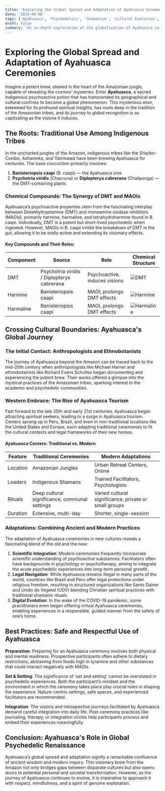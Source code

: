 ```yaml
---
title: 'Exploring the Global Spread and Adaptation of Ayahuasca Ceremonies'
date: '2024-04-06'
tags: ['Ayahuasca', 'Psychedelics', 'Shamanism', 'Cultural Evolution', ]
draft: false
summary: 'An in-depth exploration of the globalization of Ayahuasca ceremonies, examining their historical roots, chemical composition, and modern adaptations across different cultures.'
---
```


# Exploring the Global Spread and Adaptation of Ayahuasca Ceremonies

Imagine a potent brew, stewed in the heart of the Amazonian jungle, capable of revealing the cosmos' mysteries. Enter **Ayahuasca**, a sacred indigenous psychoactive potion that has transcended its geographical and cultural confines to become a global phenomenon. This mysterious elixir, esteemed for its profound spiritual insights, has roots deep in the tradition of the Amazonian tribes, and its journey to global recognition is as captivating as the visions it induces.

## The Roots: Traditional Use Among Indigenous Tribes

In the uncharted jungles of the Amazon, indigenous tribes like the Shipibo-Conibo, Ashaninka, and Yaminawá have been brewing Ayahuasca for centuries. The base concoction primarily involves:

1. **Banisteriopsis caapi** (B. caapi) — the Ayahuasca vine
2. **Psychotria viridis** (Chacruna) or **Diplopterys cabrerana** (Chaliponga) — the DMT-containing plants

### Chemical Compounds: The Synergy of DMT and MAOIs

Ayahuasca’s psychoactive properties stem from the fascinating interplay between Dimethyltryptamine (DMT) and monoamine oxidase inhibitors (MAOIs), primarily harmine, harmaline, and tetrahydroharmine found in B. caapi. Individually, DMT is a potent but short-lived psychedelic when ingested. However, MAOIs in B. caapi inhibit the breakdown of DMT in the gut, allowing it to be orally active and extending its visionary effects.

#### Key Compounds and Their Roles:

| Component | Source | Role | Chemical Structure |
| --------- | ------ | ---- | ------------------ |
| DMT | Psychotria viridis / Diplopterys cabrerana | Psychoactive, induces visions | ![DMT](https://upload.wikimedia.org/wikipedia/commons/thumb/8/8a/Dimethyltryptamine.svg/1200px-Dimethyltryptamine.svg.png) |
| Harmine | Banisteriopsis caapi | MAOI, prolongs DMT effects | ![Harmine](https://upload.wikimedia.org/wikipedia/commons/thumb/4/46/Harmine.svg/1200px-Harmine.svg.png) |
| Harmaline | Banisteriopsis caapi | MAOI, prolongs DMT effects | ![Harmaline](https://upload.wikimedia.org/wikipedia/commons/thumb/4/49/Harmaline.svg/1200px-Harmaline.svg.png) |

## Crossing Cultural Boundaries: Ayahuasca's Global Journey

### The Initial Contact: Anthropologists and Ethnobotanists

The journey of Ayahuasca beyond the Amazon can be traced back to the mid-20th century when anthropologists like Michael Harner and ethnobotanists like Richard Evans Schultes began documenting and experiencing the potent brew. Their works offered a glimpse into the mystical practices of the Amazonian tribes, sparking interest in the academic and psychedelic communities.

### Western Embrace: The Rise of Ayahuasca Tourism

Fast forward to the late 20th and early 21st centuries, Ayahuasca began attracting spiritual seekers, leading to a surge in Ayahuasca tourism. Centers sprang up in Peru, Brazil, and even in non-traditional locations like the United States and Europe, each adapting traditional ceremonies to fit the cultural contexts and legal frameworks of their new homes.

#### Ayahuasca Centers: Traditional vs. Modern

| Feature | Traditional Ceremonies | Modern Adaptations |
| ------- | ---------------------- | ------------------ |
| Location | Amazonian Jungles | Urban Retreat Centers, Online |
| Leaders | Indigenous Shamans | Trained Facilitators, Psychologists |
| Rituals | Deep cultural significance, communal settings | Varied cultural significance, private or small groups |
| Duration | Extensive, multi-day | Shorter, single-session |

### Adaptations: Combining Ancient and Modern Practices

The adaptation of Ayahuasca ceremonies in new cultures reveals a fascinating blend of the old and the new:

1. **Scientific Integration**: Modern ceremonies frequently incorporate scientific understanding of psychoactive substances. Facilitators often have backgrounds in psychology or psychotherapy, aiming to integrate the acute psychedelic experiences into long-term personal growth.
2. **Legal Navigation**: While Ayahuasca remains illegal in many parts of the world, countries like Brazil and Peru offer legal protections under religious freedom, resulting in structured organizations like Santo Daime and União do Vegetal (UDV) blending Christian spiritual practices with traditional shamanic rituals.
3. **Digital Evolution**: In the wake of the COVID-19 pandemic, some practitioners even began offering virtual Ayahuasca ceremonies, enabling experiences in a responsible, guided manner from the safety of one’s home.

## Best Practices: Safe and Respectful Use of Ayahuasca

**Preparation**: Preparing for an Ayahuasca ceremony involves both physical and mental readiness. Prospective participants often adhere to dietary restrictions, abstaining from foods high in tyramine and other substances that could interact negatively with MAOIs.

**Set & Setting**: The significance of 'set and setting' cannot be overstated in psychedelic experiences. Both the participant’s mindset and the environment in which the ceremony takes place play crucial roles in shaping the experience. Nature-centric settings, safe spaces, and experienced facilitators are recommended.

**Integration**: The visions and introspective journeys facilitated by Ayahuasca demand careful integration into daily life. Post-ceremony practices like journaling, therapy, or integration circles help participants process and embed their experiences meaningfully.

## Conclusion: Ayahuasca's Role in Global Psychedelic Renaissance

Ayahuasca’s global spread and adaptation signify a remarkable confluence of ancient wisdom and modern inquiry. This visionary brew from the Amazon not only bridges gaps between disparate cultures but also opens doors to potential personal and societal transformation. However, as the journey of Ayahuasca continues to evolve, it is imperative to approach it with respect, mindfulness, and a spirit of genuine exploration.